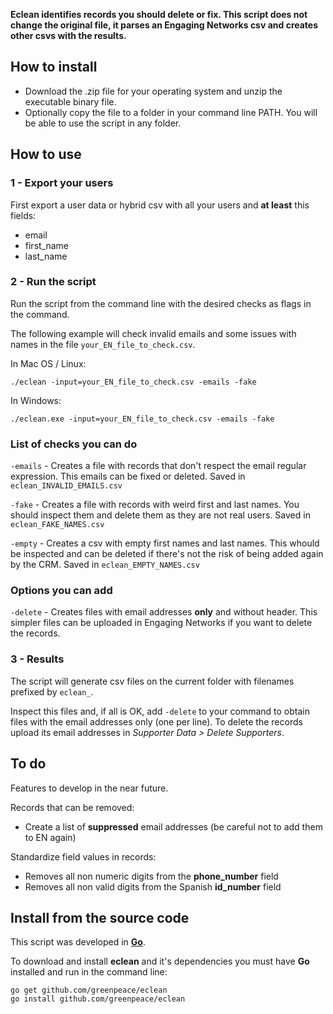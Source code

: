 **Eclean identifies records you should delete or fix. This script does not change the original file, it parses an Engaging Networks csv and creates other csvs with the results.**

## How to install

* Download the .zip file for your operating system and unzip the executable binary file.
* Optionally copy the file to a folder in your command line PATH. You will be able to use the script in any folder.


## How to use

### 1 - Export your users

First export a user data or hybrid csv with all your users and **at least** this fields:
* email
* first_name
* last_name 

### 2 - Run the script

Run the script from the command line with the desired checks as flags in the command. 

The following example will check invalid emails and some issues with names in the file `your_EN_file_to_check.csv`.

In Mac OS / Linux:

```
./eclean -input=your_EN_file_to_check.csv -emails -fake
```

In Windows: 

```
./eclean.exe -input=your_EN_file_to_check.csv -emails -fake
```

### List of checks you can do

`-emails` - Creates a file with records that don't respect the email regular expression. This emails can be fixed or deleted. Saved in `eclean_INVALID_EMAILS.csv`

`-fake` - Creates a file with records with weird first and last names. You should inspect them and delete them as they are not real users. Saved in `eclean_FAKE_NAMES.csv`

`-empty` - Creates a csv with empty first names and last names. This whould be inspected and can be deleted if there's not the risk of being added again by the CRM. Saved in `eclean_EMPTY_NAMES.csv`


### Options you can add

`-delete` - Creates files with email addresses **only** and without header. This simpler files can be uploaded in Engaging Networks if you want to delete the records.   

### 3 - Results

The script will generate csv files on the current folder with filenames prefixed by `eclean_`. 

Inspect this files and, if all is OK, add `-delete` to your command to obtain files with the email addresses only (one per line). To delete the records upload its email addresses in *Supporter Data &gt; Delete Supporters*.

## To do

Features to develop in the near future.

Records that can be removed:

* Create a list of **suppressed** email addresses (be careful not to add them to EN again)

Standardize field values in records:

* Removes all non numeric digits from the **phone_number** field
* Removes all non valid digits from the Spanish **id_number** field

## Install from the source code

This script was developed in **[Go](https://golang.org/)**.

To download and install **eclean** and it's dependencies you must have **Go** installed and run in the command line:

```
go get github.com/greenpeace/eclean
go install github.com/greenpeace/eclean
```
